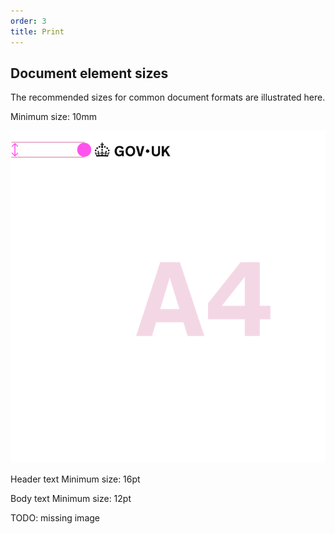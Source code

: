 ```yaml
---
order: 3
title: Print
---
```


## Document element sizes

The recommended sizes for common document formats are illustrated here.

Minimum size:
10mm

![TODO](./letter.png)

Header text
Minimum size:
16pt

Body text
Minimum size:
12pt

TODO: missing image
